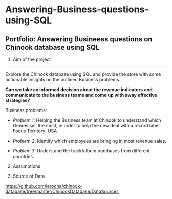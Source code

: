 # Answering-Business-questions-using-SQL

## Portfolio: Answering Busineess questions on Chinook database using SQL


1. Aim of the project
***
Explore the Chinook database using SQL and provide the store with some actionable insights on the outlined Business problems.


**Can we take an informed decision about the revenue indicators** 
     **and communicate to the business teams and come up with away effective strategies?**


Business problems:

- *Problem 1*: Helping the Business team at Chinook to understand which Genres sell the most, in order to help the new deal with a record label. Focus Territory: USA

- *Problem 2*: Identify which employees are bringing in most revenue sales.

- *Problem 3*: Understand the track/album purchases from different countries.

    
2. Assumptions


3. Source of Data

https://github.com/lerocha/chinook-database/tree/master/ChinookDatabase/DataSources
